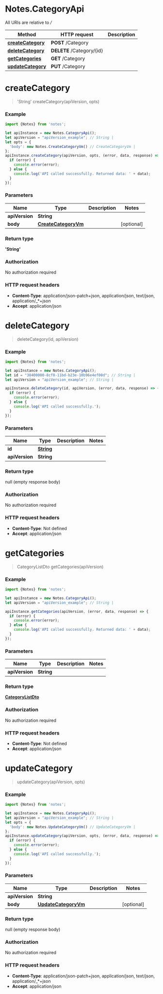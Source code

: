 # Notes.CategoryApi

All URIs are relative to */*

Method | HTTP request | Description
------------- | ------------- | -------------
[**createCategory**](CategoryApi.md#createCategory) | **POST** /Category | 
[**deleteCategory**](CategoryApi.md#deleteCategory) | **DELETE** /Category/{id} | 
[**getCategories**](CategoryApi.md#getCategories) | **GET** /Category | 
[**updateCategory**](CategoryApi.md#updateCategory) | **PUT** /Category | 

<a name="createCategory"></a>
# **createCategory**
> &#x27;String&#x27; createCategory(apiVersion, opts)



### Example
```javascript
import {Notes} from 'notes';

let apiInstance = new Notes.CategoryApi();
let apiVersion = "apiVersion_example"; // String | 
let opts = { 
  'body': new Notes.CreateCategoryVm() // CreateCategoryVm | 
};
apiInstance.createCategory(apiVersion, opts, (error, data, response) => {
  if (error) {
    console.error(error);
  } else {
    console.log('API called successfully. Returned data: ' + data);
  }
});
```

### Parameters

Name | Type | Description  | Notes
------------- | ------------- | ------------- | -------------
 **apiVersion** | **String**|  | 
 **body** | [**CreateCategoryVm**](CreateCategoryVm.md)|  | [optional] 

### Return type

**&#x27;String&#x27;**

### Authorization

No authorization required

### HTTP request headers

 - **Content-Type**: application/json-patch+json, application/json, text/json, application/_*+json
 - **Accept**: application/json

<a name="deleteCategory"></a>
# **deleteCategory**
> deleteCategory(id, apiVersion)



### Example
```javascript
import {Notes} from 'notes';

let apiInstance = new Notes.CategoryApi();
let id = "38400000-8cf0-11bd-b23e-10b96e4ef00d"; // String | 
let apiVersion = "apiVersion_example"; // String | 

apiInstance.deleteCategory(id, apiVersion, (error, data, response) => {
  if (error) {
    console.error(error);
  } else {
    console.log('API called successfully.');
  }
});
```

### Parameters

Name | Type | Description  | Notes
------------- | ------------- | ------------- | -------------
 **id** | [**String**](.md)|  | 
 **apiVersion** | **String**|  | 

### Return type

null (empty response body)

### Authorization

No authorization required

### HTTP request headers

 - **Content-Type**: Not defined
 - **Accept**: application/json

<a name="getCategories"></a>
# **getCategories**
> CategoryListDto getCategories(apiVersion)



### Example
```javascript
import {Notes} from 'notes';

let apiInstance = new Notes.CategoryApi();
let apiVersion = "apiVersion_example"; // String | 

apiInstance.getCategories(apiVersion, (error, data, response) => {
  if (error) {
    console.error(error);
  } else {
    console.log('API called successfully. Returned data: ' + data);
  }
});
```

### Parameters

Name | Type | Description  | Notes
------------- | ------------- | ------------- | -------------
 **apiVersion** | **String**|  | 

### Return type

[**CategoryListDto**](CategoryListDto.md)

### Authorization

No authorization required

### HTTP request headers

 - **Content-Type**: Not defined
 - **Accept**: application/json

<a name="updateCategory"></a>
# **updateCategory**
> updateCategory(apiVersion, opts)



### Example
```javascript
import {Notes} from 'notes';

let apiInstance = new Notes.CategoryApi();
let apiVersion = "apiVersion_example"; // String | 
let opts = { 
  'body': new Notes.UpdateCategoryVm() // UpdateCategoryVm | 
};
apiInstance.updateCategory(apiVersion, opts, (error, data, response) => {
  if (error) {
    console.error(error);
  } else {
    console.log('API called successfully.');
  }
});
```

### Parameters

Name | Type | Description  | Notes
------------- | ------------- | ------------- | -------------
 **apiVersion** | **String**|  | 
 **body** | [**UpdateCategoryVm**](UpdateCategoryVm.md)|  | [optional] 

### Return type

null (empty response body)

### Authorization

No authorization required

### HTTP request headers

 - **Content-Type**: application/json-patch+json, application/json, text/json, application/_*+json
 - **Accept**: application/json

